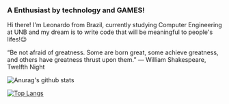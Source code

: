 ### A Enthusiast by technology and GAMES!

Hi there! I'm Leonardo from Brazil, currently studying Computer Engineering at UNB and my dream is to write code that will be meaningful to people's lifes!😉 


“Be not afraid of greatness. Some are born great, some achieve greatness, and others have greatness thrust upon them.”
― William Shakespeare, Twelfth Night


![Anurag's github stats](https://github-readme-stats.vercel.app/api?username=LeonardoCHb&count_private=true&theme=tokyonight ) 

[![Top Langs](https://github-readme-stats.vercel.app/api/top-langs/?username=anuraghazra&layout=compact)](https://github.com/anuraghazra/github-readme-stats&theme=tokyonight)
